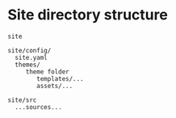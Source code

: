 # Site directory structure

```
site

site/config/
  site.yaml
  themes/
     theme folder
        templates/...
        assets/...

site/src
  ...sources...

```
